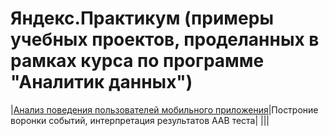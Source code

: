 # **Яндекс.Практикум** (примеры учебных проектов, проделанных в рамках курса по программе "Аналитик данных")

|[Анализ поведения пользователей мобильного приложения](https://github.com/KaterinaFrolkova/yandex_praktikum_projects/tree/main/app_users_behavior_survey)|Построние воронки событий, интерпретация результатов AAB теста|
|||

